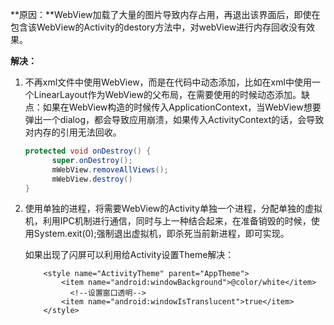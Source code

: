 **原因：**WebView加载了大量的图片导致内存占用，再退出该界面后，即使在包含该WebView的Activity的destory方法中，对webView进行内存回收没有效果。

**解决：**

1. 不再xml文件中使用WebView，而是在代码中动态添加，比如在xml中使用一个LinearLayout作为WebView的父布局，在需要使用的时候动态添加。缺点：如果在WebView构造的时候传入ApplicationContext，当WebView想要弹出一个dialog，都会导致应用崩溃，如果传入ActivityContext的话，会导致对内存的引用无法回收。

   ```java
   protected void onDestroy() {
         super.onDestroy();
         mWebView.removeAllViews();
         mWebView.destroy()
   }
   ```

2. 使用单独的进程，将需要WebView的Activity单独一个进程，分配单独的虚拟机，利用IPC机制进行通信，同时与上一种结合起来，在准备销毁的时候，使用System.exit\(0\);强制退出虚拟机，即杀死当前新进程，即可实现。

   如果出现了闪屏可以利用给Activity设置Theme解决：

   ```
       <style name="ActivityTheme" parent="AppTheme">
           <item name="android:windowBackground">@color/white</item>
             <!--设置窗口透明-->
           <item name="android:windowIsTranslucent">true</item>
       </style>
   ```



